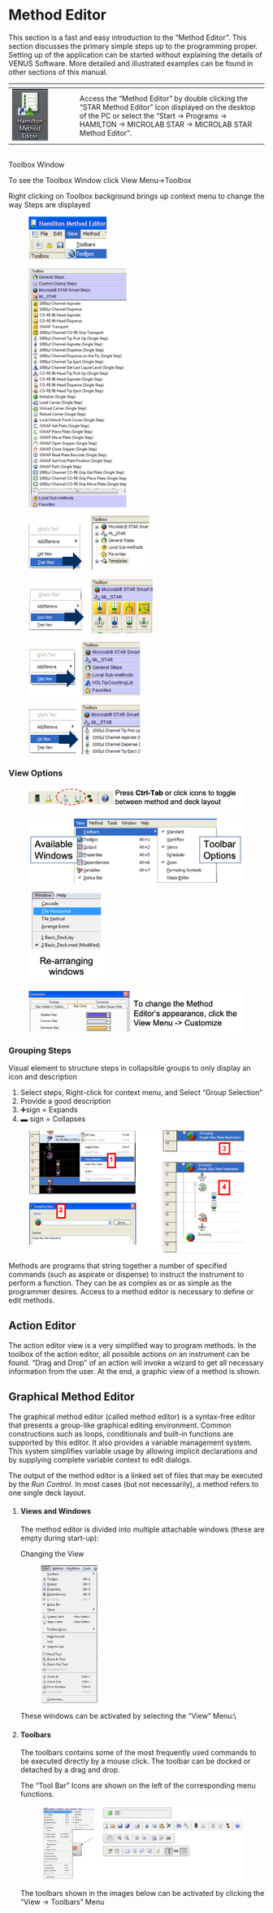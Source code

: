 # Method Editor

This section is a fast and easy introduction to the “Method Editor”. This section discusses the primary simple steps up to the programming proper. Setting up of the application can be started without explaining the details of VENUS Software. More detailed and illustrated examples can be found in other sections of this manual.

<table data-header-hidden><thead><tr><th width="119"></th><th></th></tr></thead><tbody><tr><td><img src="../../../.gitbook/assets/image (2) (1) (1) (1) (1) (1) (1) (1) (1) (1) (1) (1) (1) (1) (1) (1) (1).png" alt="" data-size="original"></td><td>Access the “Method Editor” by double clicking the “STAR Method Editor” Icon displayed on the desktop of the PC or select the “Start -> Programs -> HAMILTON -> MICROLAB STAR -> MICROLAB STAR Method Editor”.</td></tr></tbody></table>

\
Toolbox Window

To see the Toolbox Window click View Menu->Toolbox

Right clicking on Toolbox background brings up context menu to change the way Steps are displayed

<div>

<figure><img src="../../../.gitbook/assets/image (151) (1) (1).png" alt=""><figcaption></figcaption></figure>

 

<figure><img src="../../../.gitbook/assets/image (152) (1) (1).png" alt=""><figcaption></figcaption></figure>

</div>

<div>

<figure><img src="../../../.gitbook/assets/image (154) (1) (1).png" alt=""><figcaption></figcaption></figure>

 

<figure><img src="../../../.gitbook/assets/image (153) (1) (1).png" alt=""><figcaption></figcaption></figure>

</div>





<div>

<figure><img src="../../../.gitbook/assets/image (155) (1).png" alt=""><figcaption></figcaption></figure>

 

<figure><img src="../../../.gitbook/assets/image (156) (1).png" alt=""><figcaption></figcaption></figure>

</div>

### View Options

<figure><img src="../../../.gitbook/assets/image (157) (1).png" alt=""><figcaption></figcaption></figure>

<div>

<figure><img src="../../../.gitbook/assets/image (159) (1).png" alt=""><figcaption></figcaption></figure>

 

<figure><img src="../../../.gitbook/assets/image (160) (1).png" alt=""><figcaption></figcaption></figure>

</div>

<figure><img src="../../../.gitbook/assets/image (161) (1).png" alt=""><figcaption></figcaption></figure>

### Grouping Steps

Visual element to structure steps in collapsible groups to only display an icon and description

1. Select steps, Right-click for context menu, and Select “Group Selection”
2. Provide a good description
3. ➕sign = Expands
4. &#x20;▬  sign = Collapses

<figure><img src="../../../.gitbook/assets/image (163) (1).png" alt=""><figcaption></figcaption></figure>



Methods are programs that string together a number of specified commands (such as aspirate or dispense) to instruct the instrument to perform a function. They can be as complex as or as simple as the programmer desires. Access to a method editor is necessary to define or edit methods.

## Action Editor

The action editor view is a very simplified way to program methods. In the toolbox of the action editor, all possible actions on an instrument can be found. “Drag and Drop” of an action will invoke a wizard to get all necessary information from the user. At the end, a graphic view of a method is shown.

## Graphical Method Editor

The graphical method editor (called method editor) is a syntax-free editor that presents a group-like graphical editing environment. Common constructions such as loops, conditionals and built-in functions are supported by this editor. It also provides a variable management system. This system simplifies variable usage by allowing implicit declarations and by supplying complete variable context to edit dialogs.

The output of the method editor is a linked set of files that may be executed by the _Run Control_. In most cases (but not necessarily), a method refers to one single deck layout.

1.  #### ‌Views and Windows‌

    The method editor is divided into multiple attachable windows (these are empty during start-up):

    Changing the View

    <figure><img src="../../../.gitbook/assets/image (17) (1) (1) (1) (1) (1) (1) (1) (1) (1).png" alt="" width="111"><figcaption></figcaption></figure>

    These windows can be activated by selecting the “View” Menu:\

2.  #### ‌Toolbars‌

    The toolbars contains some of the most frequently used commands to be executed directly by a mouse click. The toolbar can be docked or detached by a drag and drop.

    The “Tool Bar” Icons are shown on the left of the corresponding menu functions.

    <figure><img src="../../../.gitbook/assets/image (18) (1) (1) (1) (1) (1) (1) (1) (1) (1).png" alt=""><figcaption></figcaption></figure>

    The toolbars shown in the images below can be activated by clicking the “View -> Toolbars” Menu

